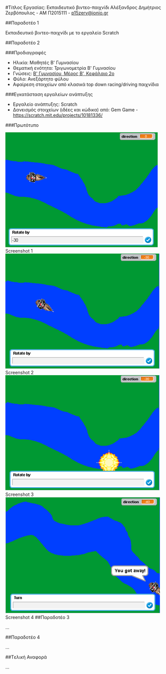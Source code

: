#Τίτλος Εργασίας: Εκπαιδευτικό βιντεο-παιχνίδι
Αλέξανδρος Δημήτριος Ζερβόπουλος - ΑΜ Π2015111 - p15zerv@ionio.gr

##Παραδοτέο 1

Εκπαιδευτικό βιντεο-παιχνίδι με το εργαλείο Scratch

##Παραδοτέο 2

###Προδιαγραφές

* Ηλικία: Μαθητές Β' Γυμνασίου
* Θεματική ενότητα: Τριγωνομετρία Β' Γυμνασίου
* Γνώσεις: [Β' Γυμνασίου, Μέρος Β', Κεφάλαιο 2ο](http://ebooks.edu.gr/modules/ebook/show.php/DSGYM-B105/372/2488,9572/)
* Φύλο: Ανεξάρτητο φύλου
* Αφαίρεση στοιχείων από κλασικά top down racing/driving παιχνίδια

###Εγκατάσταση εργαλείων ανάπτυξης

* Εργαλείο ανάπτυξης: Scratch
* Δανεισμός στοιχείων (ιδέες και κώδικα) από: Gem Game - https://scratch.mit.edu/projects/10181336/

###Πρωτότυπο

![Screenshot 1](Screenshot_1.png)
Screenshot 1
![Screenshot 2](Screenshot_2.png)
Screenshot 2
![Screenshot 3](Screenshot_3.png)
Screenshot 3
![Screenshot 4](Screenshot_4.png)
Screenshot 4
##Παραδοτέο 3

...

##Παραδοτέο 4

...

##Tελική Αναφορά

...

